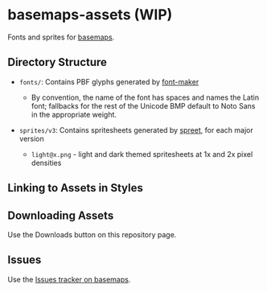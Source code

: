 # basemaps-assets (WIP)
Fonts and sprites for [basemaps](https://github.com/protomaps/basemaps).

## Directory Structure

* `fonts/`: Contains PBF glyphs generated by [font-maker](https://github.com/maplibre/font-maker)
  * By convention, the name of the font has spaces and names the Latin font; fallbacks for the rest of the Unicode BMP default to Noto Sans in the appropriate weight.
 
* `sprites/v3`: Contains spritesheets generated by [spreet](https://github.com/flother/spreet), for each major version
  * `light@x.png` - light and dark themed spritesheets at 1x and 2x pixel densities

## Linking to Assets in Styles

## Downloading Assets

Use the Downloads button on this repository page.

## Issues
Use the [Issues tracker on basemaps](http://github.com/protomaps/basemaps/issues).

